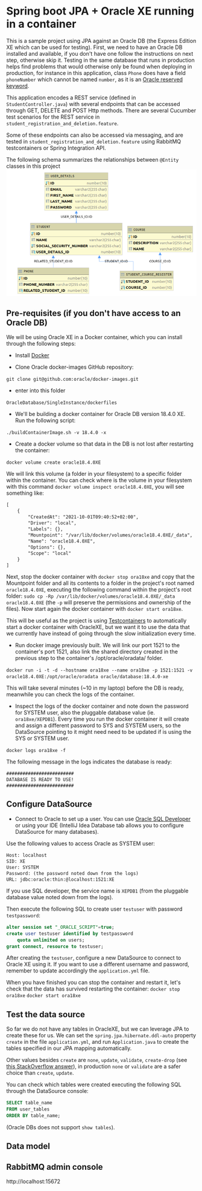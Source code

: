 # Spring boot JPA + Oracle XE running in a container
This is a sample project using JPA against an Oracle DB (the Express Edition XE which can be used for testing).
First, we need to have an Oracle DB installed and available, if you don't have one follow the instructions on next step,
otherwise skip it. Testing in the same database that runs in production helps find problems that would otherwise only be found
when deploying in production, for instance in this application, class `Phone` does have a field `phoneNumber` which cannot
be named `number`, as it is an [Oracle reserved keyword](https://docs.oracle.com/cd/A97630_01/appdev.920/a42525/apb.htm). 

This application encodes a REST service (defined in `StudentController.java`) with several endpoints that can be 
accessed through GET, DELETE and POST Http methods. There are several Cucumber test scenarios for the REST service in
`student_registration_and_deletion.feature`. 

Some of these endpoints can also be accessed via messaging, and are tested in `student_registration_and_deletion.feature`
using RabbitMQ testcontainers or Spring Integration API.

The following schema summarizes the relationships between `@Entity` classes in this project ![image](src/main/resources/images/schema.png)

## Pre-requisites (if you don't have access to an Oracle DB)
We will be using Oracle XE in a Docker container, which you can install through the following steps:

* Install [Docker](https://www.docker.com/get-started)  

* Clone Oracle docker-images GitHub repository:

`git clone git@github.com:oracle/docker-images.git`

* enter into this folder
 
`OracleDatabase/SingleInstance/dockerfiles`

* We'll be building a docker container for Oracle DB version 18.4.0 XE. Run the following script:

`./buildContainerImage.sh -v 18.4.0 -x`

* Create a docker volume so that data in the DB is not lost after restarting the container:

`docker volume create oracle18.4.0XE`

We will link this volume (a folder in your filesystem) to a specific folder within the container.
You can check where is the volume in your filesystem with this command `docker volume inspect oracle18.4.0XE`,
you will see something like: 
```
[
    {
        "CreatedAt": "2021-10-01T09:40:52+02:00",
        "Driver": "local",
        "Labels": {},
        "Mountpoint": "/var/lib/docker/volumes/oracle18.4.0XE/_data",
        "Name": "oracle18.4.0XE",
        "Options": {},
        "Scope": "local"
    }
]
```

Next, stop the docker container with `docker stop ora18xe` and copy that the Mountpoint folder and all its contents to
a folder in the project's root named `oracle18.4.0XE`, executing the following command within the project's root folder:
`sudo cp -Rp /var/lib/docker/volumes/oracle18.4.0XE/_data oracle18.4.0XE` (the `-p` will preserve the permissions and ownership of the files).
Now start again the docker container with `docker start ora18xe`.

This will be useful as the project is using [Testcontainers](https://www.testcontainers.org/) to automatically start a docker container
with OracleXE, but we want it to use the data that we currently have instead of going through the slow initialization every time. 

* Run docker image previously built. We will link our port 1521 to the container's port 1521,
also link the shared directory created in the previous step to the container's /opt/oracle/oradata/ folder.

`docker run -i -t -d --hostname ora18xe --name ora18xe -p 1521:1521 -v oracle18.4.0XE:/opt/oracle/oradata oracle/database:18.4.0-xe`

This will take several minutes (~10 in my laptop) before the DB is ready, meanwhile you can check the logs of the container.

* Inspect the logs of the docker container and note down the password for SYSTEM user, also the pluggable database value (ie. `ora18xe/XEPDB1`).
Every time you run the docker container it will create and assign a different password to SYS and SYSTEM users, so the DataSource pointing to it might need
need to be updated if is using the SYS or SYSTEM user.

`docker logs ora18xe -f`

The following message in the logs indicates the database is ready:
```
#########################
DATABASE IS READY TO USE!
#########################
```

## Configure DataSource 

* Connect to Oracle to set up a user. You can use [Oracle SQL Developer](https://www.oracle.com/database/technologies/appdev/sqldeveloper-landing.html)
or using your IDE (IntelliJ Idea Database tab allows you to configure DataSource for many databases).

Use the following values to access Oracle as SYSTEM user:
```
Host: localhost
SID: XE
User: SYSTEM
Password: (the password noted down from the logs)
URL: jdbc:oracle:thin:@localhost:1521:XE
```
If you use SQL developer, the service name is `XEPDB1` (from the pluggable database value noted down from the logs).

Then execute the following SQL to create user `testuser` with password `testpassword`:
```sql
alter session set "_ORACLE_SCRIPT"=true;
create user testuser identified by testpassword
    quota unlimited on users;
grant connect, resource to testuser;
```
After creating the `testuser`, configure a new DataSource to connect to Oracle XE using it.
If you want to use a different username and password, remember to update accordingly
the `application.yml` file.

When you have finished you can stop the container and restart it, let's check that the data has survived restarting the container:
`docker stop ora18xe`
`docker start ora18xe`

## Test the data source
So far we do not have any tables in OracleXE, but we can leverage JPA to create these for us. 
We can set the `spring.jpa.hibernate.ddl-auto` property `create` in the file `application.yml`,
and run `Application.java` to create the tables specified in our JPA mapping automatically.

Other values besides `create` are `none`, `update`, `validate`, `create-drop` (see [this StackOverflow answer](https://stackoverflow.com/a/42147995/923509)),
in production `none` or `validate` are a safer choice than `create`, `update`. 

You can check which tables were created executing the following SQL through the DataSource console:
```sql
SELECT table_name
FROM user_tables
ORDER BY table_name;
```

(Oracle DBs does not support `show tables`).

## Data model

## RabbitMQ admin console

http://localhost:15672
